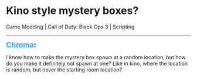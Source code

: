 # Kino style mystery boxes?
Game Modding | Call of Duty: Black Ops 3 | Scripting

---
<strong style="font-size: 1.4em;"><span style="text-decoration: underline;text-decoration-color: #34a7f9;"><span style="color:#34a7f9;">Chroma</span></span>:</strong>

<p>I know how to make the mystery box spawn at a random location, but how do you make it definitely not spawn at one? Like in kino, where the location is random, but never the starting room location?</p>
